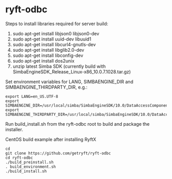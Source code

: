 # ryft-odbc

Steps to install libraries required for server build:
1. sudo apt-get install libjson0 libjson0-dev
2. sudo apt-get install uuid-dev libuuid1
3. sudo apt-get install libcurl4-gnutls-dev
4. sudo apt-get install libglib2.0-dev
5. sudo apt-get install libconfig-dev
6. sudo apt-get install dos2unix
7. unzip latest Simba SDK (currently build with SimbaEngineSDK_Release_Linux-x86_10.0.7.1028.tar.gz)

Set environment variables for LANG, SIMBAENGINE_DIR and SIMBAENGINE_THIRDPARTY_DIR, e.g.:

```
export LANG=en_US.UTF-8
export SIMBAENGINE_DIR=/usr/local/simba/SimbaEngineSDK/10.0/DataAccessComponents
export SIMBAENGINE_THIRDPARTY_DIR=/usr/local/simba/SimbaEngineSDK/10.0/DataAccessComponents/ThirdParty
```

Run build_install.sh from the ryft-odbc root to build and package the installer.


CentOS build example after installing RyftX
```
cd
git clone https://github.com/getryft/ryft-odbc
cd ryft-odbc
./build_preinstall.sh
. build_environment.sh
./build_install.sh
```

